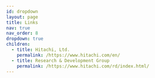 ```yaml
---
id: dropdown
layout: page
title: Links
nav: true
nav_order: 8
dropdown: true
children:
  - title: Hitachi, Ltd.
    permalink: /https://www.hitachi.com/en/
  - title: Research & Development Group
    permalink: /https://www.hitachi.com/rd/index.html/
---
```

